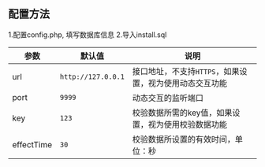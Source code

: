﻿配置方法
---

1.配置config.php, 填写数据库信息
2.导入install.sql


 |  参数 |  默认值  |  说明  |
 | --- | --- | --- |
 |  url  |  ```http://127.0.0.1```  |  接口地址，不支持```HTTPS```，如果设置，视为使用动态交互功能|
 |  port  |  ```9999```  |  动态交互的监听端口  |
 |  key  |  ```123```  |  校验数据所需的key值，如果设置，视为使用校验数据功能  |
 |  effectTime  |  ```30```  |  校验数据所设置的有效时间，单位：秒  |
